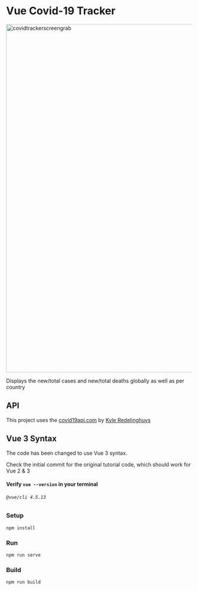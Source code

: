 # Vue Covid-19 Tracker

<img width="940" alt="covidtrackerscreengrab" src="https://user-images.githubusercontent.com/38964004/128434768-9482ce9e-e5a5-4af9-8934-a955944d6591.png">


Displays the new/total cases and new/total deaths globally as well as per country

## API

This project uses the [covid19api.com](https://covid19api.com/) by [Kyle Redelinghuys](https://twitter.com/ksredelinghuys)

## Vue 3 Syntax

The code has been changed to use Vue 3 syntax. 

Check the initial commit for the original tutorial code, which should work for Vue 2 & 3

#### Verify ```vue --version``` in your terminal
###### ```@vue/cli 4.5.13```



### Setup

```
npm install
```

### Run

```
npm run serve
```

### Build

```
npm run build
```
